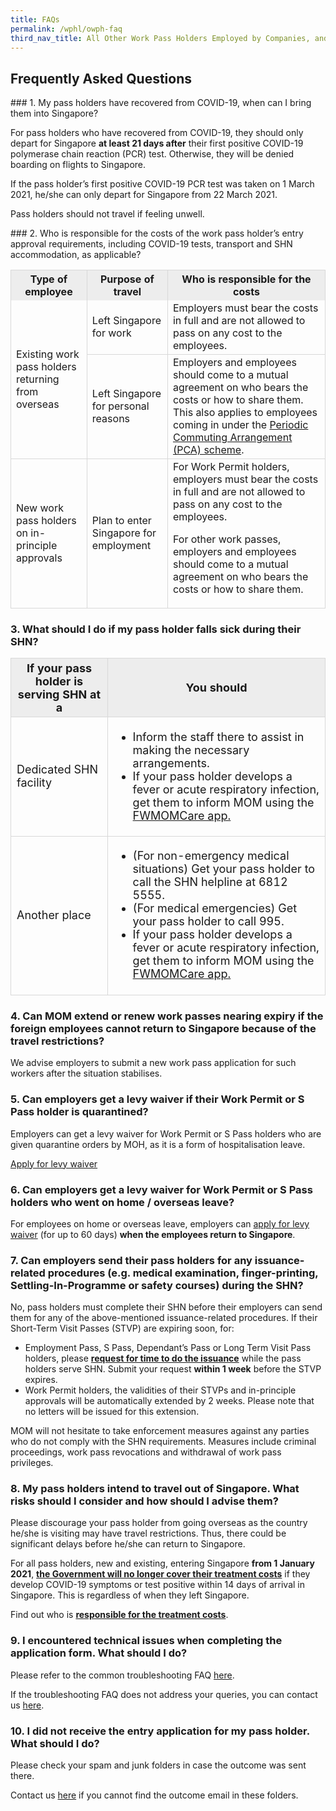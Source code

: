 ```yaml
---
title: FAQs
permalink: /wphl/owph-faq
third_nav_title: All Other Work Pass Holders Employed by Companies, and Their Dependants
---
```


## Frequently Asked Questions

<div id="#1"></div>
### 1. My pass holders have recovered from COVID-19, when can I bring them into Singapore?

For pass holders who have recovered from COVID-19, they should only depart for Singapore <b>at least 21 days after</b> their first positive COVID-19 polymerase chain reaction (PCR) test. Otherwise, they will be denied boarding on flights to Singapore.

If the pass holder’s first positive COVID-19 PCR test was taken on 1 March 2021, he/she can only depart for Singapore from 22 March 2021.

Pass holders should not travel if feeling unwell.
<div id="#2"></div>
### 2. Who is responsible for the costs of the work pass holder’s entry approval requirements, including COVID-19 tests, transport and SHN accommodation, as applicable?

<table>
  <tr>
    <th style="text-align:center; border-left:1px solid #D8D8D8;border-right:1px solid #D8D8D8;border-top:1px solid #D8D8D8; background-color:#EDEDED">Type of employee</th>
    <th style="text-align:center; border-right:1px solid #D8D8D8;border-top:1px solid #D8D8D8; background-color:#EDEDED">Purpose of travel</th>
    <th style="text-align:center; border-left:1px solid #D8D8D8;border-right:1px solid #D8D8D8;border-top:1px solid #D8D8D8; background-color:#EDEDED">Who is responsible for the costs</th>
  </tr>
  <tr>
    <td rowspan="2" style="border-left:1px solid #D8D8D8; border-right:1px solid #D8D8D8;">Existing work pass holders returning from overseas</td>
    <td style="border-right:1px solid #D8D8D8; border-bottom:1px solid #D8D8D8;">Left Singapore for work</td>
    <td style="border-right:1px solid #D8D8D8; border-bottom:1px solid #D8D8D8;">Employers must bear the costs in full and are not allowed to pass on any cost to the employees.</td>
  </tr>
  <tr>
    <td style="border-right:1px solid #D8D8D8; border-bottom:1px solid #D8D8D8;">Left Singapore for personal reasons</td>
    <td style="border-right:1px solid #D8D8D8; border-bottom:1px solid #D8D8D8;">Employers and employees should come to a mutual agreement on who bears the costs or how to share them. This also applies to employees coming in under the <a href="https://safetravel.ica.gov.sg/pca/overview">Periodic Commuting Arrangement (PCA) scheme</a>.</td>
  </tr>
<tr>
<td style="border-top:1px solid #D8D8D8; border-left:1px solid #D8D8D8; border-right:1px solid #D8D8D8; border-bottom:1px solid #D8D8D8;">New work pass holders on in-principle approvals</td>
<td style="border-right:1px solid #D8D8D8; border-bottom:1px solid #D8D8D8;">Plan to enter Singapore for employment</td>
<td style="border-right:1px solid #D8D8D8; border-bottom:1px solid #D8D8D8;">For Work Permit holders, employers must bear the costs in full and are not allowed to pass on any cost to the employees.

For other work passes, employers and employees should come to a mutual agreement on who bears the costs or how to share them.
</td>
</tr>
</table>

### 3. What should I do if my pass holder falls sick during their SHN?

<table>
  <tr>
    <th style="font-size:18px; text-align:center; border-left:1px solid #D8D8D8;border-right:1px solid #D8D8D8;border-top:1px solid #D8D8D8;border-bottom:1px solid #D8D8D8;background-color:#EDEDED">If your pass holder is serving SHN at a</th>
    <th style="font-size:18px; text-align:center; border-right:1px solid #D8D8D8;border-top:1px solid #D8D8D8; border-bottom:1px solid #D8D8D8; background-color:#EDEDED">You should</th>
  </tr>
  <tr>
    <td style="font-size:18px; border-left:1px solid #D8D8D8; border-right:1px solid #D8D8D8;border-bottom:1px solid #D8D8D8;">Dedicated SHN facility</td>
    <td style="font-size:18px; border-right:1px solid #D8D8D8; border-bottom:1px solid #D8D8D8;">
    <ul>
       <li style="font-size:18px;"> Inform the staff there to assist in making the necessary arrangements.</li>
       <li style="font-size:18px;"> If your pass holder develops a fever or acute respiratory infection, get them to inform MOM using the <a href="https://www.mom.gov.sg/eservices/fwmomcare">FWMOMCare app.</a></li>
     </ul>
    </td>
  </tr>
  <tr>
    <td style="font-size:18px; border-left:1px solid #D8D8D8; border-right:1px solid #D8D8D8; border-bottom:1px solid #D8D8D8;">Another place</td>
    <td style="font-size:18px; border-right:1px solid #D8D8D8; border-bottom:1px solid #D8D8D8;">  
       <ul>
       <li style="font-size:18px;">(For non-emergency medical situations) Get your pass holder to call the SHN helpline at 6812 5555.</li>
       <li style="font-size:18px;">(For medical emergencies) Get your pass holder to call 995.</li>
       <li style="font-size:18px;"> If your pass holder develops a fever or acute respiratory infection, get them to inform MOM using the <a href="https://www.mom.gov.sg/eservices/fwmomcare">FWMOMCare app.</a></li>
     </ul>
    </td>   
  </tr>
</table>

### 4. Can MOM extend or renew work passes nearing expiry if the foreign employees cannot return to Singapore because of the travel restrictions?

We advise employers to submit a new work pass application for such workers after the situation stabilises.

### 5. Can employers get a levy waiver if their Work Permit or S Pass holder is quarantined?

Employers can get a levy waiver for Work Permit or S Pass holders who are given quarantine orders by MOH, as it is a form of hospitalisation leave.

<a href="https://www.cpf.gov.sg/eSvc/Web/Employer/MyRequestEmployer">Apply for levy waiver</a>

### 6. Can employers get a levy waiver for Work Permit or S Pass holders who went on home / overseas leave?

For employees on home or overseas leave, employers can <a href="https://www.cpf.gov.sg/eSvc/Web/Employer/MyRequestEmployer">apply for levy waiver</a> (for up to 60 days) <b>when the employees return to Singapore</b>.

### 7. Can employers send their pass holders for any issuance-related procedures (e.g. medical examination, finger-printing, Settling-In-Programme or safety courses) during the SHN?

No, pass holders must complete their SHN before their employers can send them for any of the above-mentioned issuance-related procedures. If their Short-Term Visit Passes (STVP) are expiring soon, for:

<ul>
<li>Employment Pass, S Pass, Dependant’s Pass or Long Term Visit Pass holders, please <b><a href="https://www.mom.gov.sg/extend-stay">request for time to do the issuance</a></b> while the pass holders serve SHN. Submit your request <b>within 1 week</b> before the STVP expires.</li> 
<li>Work Permit holders, the validities of their STVPs and in-principle approvals will be automatically extended by 2 weeks. Please note that no letters will be issued for this extension.</li>
</ul>

MOM will not hesitate to take enforcement measures against any parties who do not comply with the SHN requirements. Measures include criminal proceedings, work pass revocations and withdrawal of work pass privileges.

### 8. My pass holders intend to travel out of Singapore. What risks should I consider and how should I advise them?

Please discourage your pass holder from going overseas as the country he/she is visiting may have travel restrictions. Thus, there could be significant delays before he/she can return to Singapore.

For all pass holders, new and existing, entering Singapore <b>from 1 January 2021</b>, <b><a href="https://www.moh.gov.sg/news-highlights/details/updates-to-stay-home-notice-and-charging-policy-for-travellers">the Government will no longer cover their treatment costs</a></b> if they develop COVID-19 symptoms or test positive within 14 days of arrival in Singapore. This is regardless of when they left Singapore.

Find out who is <b><a href="https://www.mom.gov.sg/covid-19/frequently-asked-questions/eligible-claims-and-medical-benefits#who-is-responsible-for-paying-for-the-pass-holders-covid-19-treatment">responsible for the treatment costs</a></b>.

### 9. I encountered technical issues when completing the application form. What should I do? 

Please refer to the common troubleshooting FAQ <a href="https://safetravel.ica.gov.sg/faq/tech">here</a>.

If the troubleshooting FAQ does not address your queries, you can contact us <a href="https://service2.mom.gov.sg/efeedback/Forms/efeedback.aspx">here</a>.

### 10. I did not receive the entry application for my pass holder. What should I do? 

Please check your spam and junk folders in case the outcome was sent there. 

Contact us <a href="https://service2.mom.gov.sg/efeedback/Forms/efeedback.aspx">here</a> if you cannot find the outcome email in these folders.
